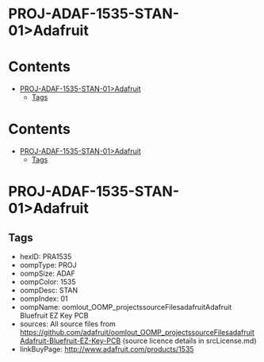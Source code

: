 
PROJ-ADAF-1535-STAN-01>Adafruit
===============================

Contents
========

* [PROJ-ADAF-1535-STAN-01>Adafruit](#proj-adaf-1535-stan-01adafruit)
	* [Tags](#tags)

Contents
========

* [PROJ-ADAF-1535-STAN-01>Adafruit](#proj-adaf-1535-stan-01adafruit)
	* [Tags](#tags)

# PROJ-ADAF-1535-STAN-01>Adafruit

## Tags

- hexID: PRA1535
- oompType: PROJ
- oompSize: ADAF
- oompColor: 1535
- oompDesc: STAN
- oompIndex: 01
- oompName: oomlout_OOMP_projectssourceFilesadafruitAdafruit Bluefruit EZ Key PCB
- sources: All source files from https://github.com/adafruit/oomlout_OOMP_projectssourceFilesadafruitAdafruit-Bluefruit-EZ-Key-PCB (source licence details in srcLicense.md)
- linkBuyPage: http://www.adafruit.com/products/1535
